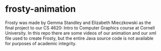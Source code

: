 # frosty-animation

Frosty was made by Gemma Standley and Elizabeth Mieczkowski as the final project to our CS 4620: Intro to Computer Graphics course at Cornell University. In this repo there are some videos of our animation and our xml file used to create Frosty, but the entire Java source code is not available for purposes of academic integrity.